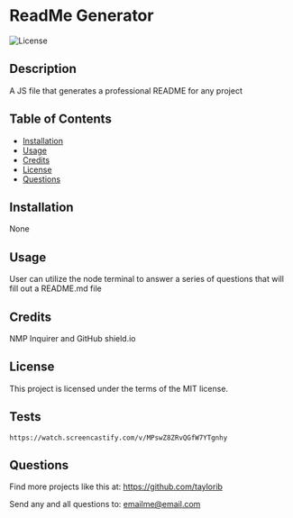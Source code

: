 # ReadMe Generator

![License](https://img.shields.io/badge/License-MIT-blue.svg)

## Description

A JS file that generates a professional README for any project

## Table of Contents

- [Installation](#installation)
- [Usage](#usage)
- [Credits](#credits)
- [License](#license)
- [Questions](#questions)

## Installation

None

## Usage

User can utilize the node terminal to answer a series of questions that will fill out a README.md file

## Credits

NMP Inquirer and GitHub shield.io

## License

This project is licensed under the terms of the MIT license.

## Tests

`https://watch.screencastify.com/v/MPswZ8ZRvQGfW7YTgnhy`

## Questions 

Find more projects like this at: https://github.com/taylorib

Send any and all questions to: emailme@email.com
    
